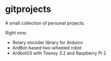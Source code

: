 # gitprojects
A small collection of personal projects.

Right now:
- Rotary encoder library for Arduino
- ArdBot-based two-wheeled robot
- Ardbot03 with Teensy 3.2 and Raspberry Pi 2
